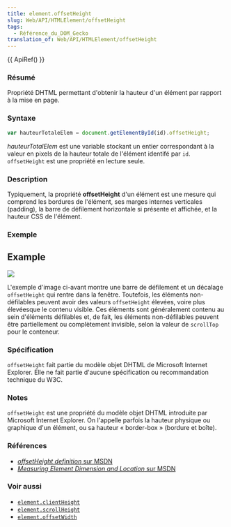 ```yaml
---
title: element.offsetHeight
slug: Web/API/HTMLElement/offsetHeight
tags:
  - Référence_du_DOM_Gecko
translation_of: Web/API/HTMLElement/offsetHeight
---
```

{{ ApiRef() }}

### Résumé

Propriété DHTML permettant d'obtenir la hauteur d'un élément par rapport à la mise en page.

### Syntaxe

```js
var hauteurTotaleElem = document.getElementById(id).offsetHeight;
```

_hauteurTotalElem_ est une variable stockant un entier correspondant à la valeur en pixels de la hauteur totale de l'élément identifé par `id`. `offsetHeight` est une propriété en lecture seule.

### Description

Typiquement, la propriété **offsetHeight** d'un élément est une mesure qui comprend les bordures de l'élément, ses marges internes verticales (padding), la barre de défilement horizontale si présente et affichée, et la hauteur CSS de l'élément.

### Exemple

## Example

![](dimensions-offset.png)

L'exemple d'image ci-avant montre une barre de défilement et un décalage `offsetHeight` qui rentre dans la fenêtre. Toutefois, les éléments non-défilables peuvent avoir des valeurs `offsetHeight` élevées, voire plus élevéesque le contenu visible. Ces éléments sont généralement contenu au sein d'éléments défilables et, de fait, les éléments non-défilables peuvent être partiellement ou complètement invisible, selon la valeur de `scrollTop` pour le conteneur.

### Spécification

`offsetHeight` fait partie du modèle objet DHTML de Microsoft Internet Explorer. Elle ne fait partie d'aucune spécification ou recommandation technique du W3C.

### Notes

`offsetHeight` est une propriété du modèle objet DHTML introduite par Microsoft Internet Explorer. On l'appelle parfois la hauteur physique ou graphique d'un élément, ou sa hauteur «&nbsp;border-box&nbsp;» (bordure et boîte).

### Références

- [_offsetHeight definition_ sur MSDN](http://msdn.microsoft.com/workshop/author/dhtml/reference/properties/offsetheight.asp?frame=true)
- [_Measuring Element Dimension and Location_ sur MSDN](http://msdn.microsoft.com/workshop/author/om/measuring.asp)

### Voir aussi

- [`element.clientHeight`](/fr/DOM/element.clientHeight)
- [`element.scrollHeight`](/fr/DOM/element.scrollHeight)
- [`element.offsetWidth`](/fr/DOM/element.offsetWidth)
